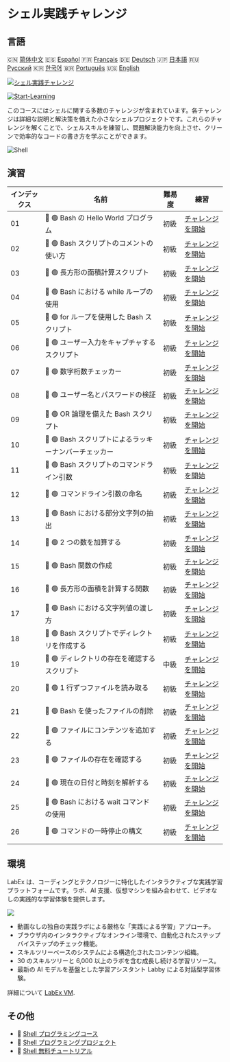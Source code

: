 # シェル実践チャレンジ

## 言語

🇨🇳 [简体中文](README_zh.md) 🇪🇸 [Español](README_es.md) 🇫🇷 [Français](README_fr.md) 🇩🇪 [Deutsch](README_de.md) 🇯🇵 [日本語](README_ja.md) 🇷🇺 [Русский](README_ru.md) 🇰🇷 [한국어](README_ko.md) 🇧🇷 [Português](README_pt.md) 🇺🇸 [English](README.md) 

[![シェル実践チャレンジ](https://cover-creator.labex.io/shell-practice-challenges.png?lang=ja)](https://labex.io/ja/courses/shell-practice-challenges)

[![Start-Learning](https://img.shields.io/badge/Start-Learning-whitesmoke?style=for-the-badge)](https://labex.io/ja/courses/shell-practice-challenges)

このコースにはシェルに関する多数のチャレンジが含まれています。各チャレンジは詳細な説明と解決策を備えた小さなシェルプロジェクトです。これらのチャレンジを解くことで、シェルスキルを練習し、問題解決能力を向上させ、クリーンで効率的なコードの書き方を学ぶことができます。

![Shell](https://img.shields.io/badge/Shell-whitesmoke?style=for-the-badge&logo=shell)


## 演習

|   インデックス | 名前                                                  | 難易度   | 練習                                                                                                                    |
|----------------|-------------------------------------------------------|----------|-------------------------------------------------------------------------------------------------------------------------|
|             01 | 🎯 🟢 Bash の Hello World プログラム                  | 初級     | <a target='_blank' href='https://labex.io/ja/labs/linux-bash-hello-world-program-387351'>チャレンジを開始</a>           |
|             02 | 🎯 🟢 Bash スクリプトのコメントの使い方               | 初級     | <a target='_blank' href='https://labex.io/ja/labs/shell-bash-scripting-comments-usage-387353'>チャレンジを開始</a>      |
|             03 | 🎯 🟢 長方形の面積計算スクリプト                      | 初級     | <a target='_blank' href='https://labex.io/ja/labs/shell-rectangle-area-calculator-script-387354'>チャレンジを開始</a>   |
|             04 | 🎯 🟢 Bash における while ループの使用                | 初級     | <a target='_blank' href='https://labex.io/ja/labs/shell-using-while-loop-in-bash-387355'>チャレンジを開始</a>           |
|             05 | 🎯 🟢 for ループを使用した Bash スクリプト            | 初級     | <a target='_blank' href='https://labex.io/ja/labs/shell-bash-script-using-for-loop-387356'>チャレンジを開始</a>         |
|             06 | 🎯 🟢 ユーザー入力をキャプチャするスクリプト          | 初級     | <a target='_blank' href='https://labex.io/ja/labs/shell-capture-user-input-script-387357'>チャレンジを開始</a>          |
|             07 | 🎯 🟢 数字桁数チェッカー                              | 初級     | <a target='_blank' href='https://labex.io/ja/labs/shell-number-digit-checker-387358'>チャレンジを開始</a>               |
|             08 | 🎯 🟢 ユーザー名とパスワードの検証                    | 初級     | <a target='_blank' href='https://labex.io/ja/labs/shell-username-and-password-validation-387359'>チャレンジを開始</a>   |
|             09 | 🎯 🟢 OR 論理を備えた Bash スクリプト                 | 初級     | <a target='_blank' href='https://labex.io/ja/labs/shell-bash-script-with-or-logic-387360'>チャレンジを開始</a>          |
|             10 | 🎯 🟢 Bash スクリプトによるラッキーナンバーチェッカー | 初級     | <a target='_blank' href='https://labex.io/ja/labs/shell-bash-script-lucky-number-checker-387361'>チャレンジを開始</a>   |
|             11 | 🎯 🟢 Bash スクリプトのコマンドライン引数             | 初級     | <a target='_blank' href='https://labex.io/ja/labs/shell-bash-script-command-line-arguments-387363'>チャレンジを開始</a> |
|             12 | 🎯 🟢 コマンドライン引数の命名                        | 初級     | <a target='_blank' href='https://labex.io/ja/labs/shell-naming-command-line-arguments-387364'>チャレンジを開始</a>      |
|             13 | 🎯 🟢 Bash における部分文字列の抽出                   | 初級     | <a target='_blank' href='https://labex.io/ja/labs/shell-substring-extraction-in-bash-387366'>チャレンジを開始</a>       |
|             14 | 🎯 🟢 2 つの数を加算する                              | 初級     | <a target='_blank' href='https://labex.io/ja/labs/shell-add-two-numbers-387367'>チャレンジを開始</a>                    |
|             15 | 🎯 🟢 Bash 関数の作成                                 | 初級     | <a target='_blank' href='https://labex.io/ja/labs/shell-creating-bash-function-387368'>チャレンジを開始</a>             |
|             16 | 🎯 🟢 長方形の面積を計算する関数                      | 初級     | <a target='_blank' href='https://labex.io/ja/labs/shell-calculate-rectangle-area-function-387369'>チャレンジを開始</a>  |
|             17 | 🎯 🟢 Bash における文字列値の渡し方                   | 初級     | <a target='_blank' href='https://labex.io/ja/labs/shell-passing-string-value-in-bash-387370'>チャレンジを開始</a>       |
|             18 | 🎯 🟢 Bash スクリプトでディレクトリを作成する         | 初級     | <a target='_blank' href='https://labex.io/ja/labs/shell-create-directory-with-bash-script-387371'>チャレンジを開始</a>  |
|             19 | 🎯 🟢 ディレクトリの存在を確認するスクリプト          | 中級     | <a target='_blank' href='https://labex.io/ja/labs/shell-check-directory-existence-script-387372'>チャレンジを開始</a>   |
|             20 | 🎯 🟢 1 行ずつファイルを読み取る                      | 初級     | <a target='_blank' href='https://labex.io/ja/labs/shell-read-file-line-by-line-387373'>チャレンジを開始</a>             |
|             21 | 🎯 🟢 Bash を使ったファイルの削除                     | 初級     | <a target='_blank' href='https://labex.io/ja/labs/shell-deleting-files-with-bash-387374'>チャレンジを開始</a>           |
|             22 | 🎯 🟢 ファイルにコンテンツを追加する                  | 初級     | <a target='_blank' href='https://labex.io/ja/labs/shell-append-content-to-file-387375'>チャレンジを開始</a>             |
|             23 | 🎯 🟢 ファイルの存在を確認する                        | 初級     | <a target='_blank' href='https://labex.io/ja/labs/shell-check-file-existence-387376'>チャレンジを開始</a>               |
|             24 | 🎯 🟢 現在の日付と時刻を解析する                      | 初級     | <a target='_blank' href='https://labex.io/ja/labs/shell-parse-current-date-and-time-387377'>チャレンジを開始</a>        |
|             25 | 🎯 🟢 Bash における wait コマンドの使用               | 初級     | <a target='_blank' href='https://labex.io/ja/labs/shell-using-wait-command-in-bash-387378'>チャレンジを開始</a>         |
|             26 | 🎯 🟢 コマンドの一時停止の構文                        | 初級     | <a target='_blank' href='https://labex.io/ja/labs/shell-pausing-command-syntax-387379'>チャレンジを開始</a>             |

## 環境

LabEx は、コーディングとテクノロジーに特化したインタラクティブな実践学習プラットフォームです。ラボ、AI 支援、仮想マシンを組み合わせて、ビデオなしの実践的な学習体験を提供します。

![](https://tutorial-screenshot.getvm.io/images/vm-1725247253.png)

- 動画なしの独自の実践ラボによる厳格な「実践による学習」アプローチ。
- ブラウザ内のインタラクティブなオンライン環境で、自動化されたステップバイステップのチェック機能。
- スキルツリーベースのシステムによる構造化されたコンテンツ組織。
- 30 のスキルツリーと 6,000 以上のラボを含む成長し続ける学習リソース。
- 最新の AI モデルを基盤とした学習アシスタント Labby による対話型学習体験。

詳細について [LabEx VM](https://support.labex.io/using-labex/virtual-machine).

## その他

- 🔗 [Shell プログラミングコース](https://github.com/labex-labs/awesome-programming-courses)
- 🔗 [Shell プログラミングプロジェクト](https://github.com/labex-labs/awesome-programming-projects)
- 🔗 [Shell 無料チュートリアル](https://github.com/labex-labs/shell-free-tutorials)

